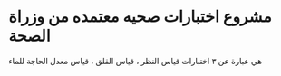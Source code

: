 # مشروع اختبارات صحيه معتمده من وزراة الصحة 
هي عبارة عن ٣ اختبارات قياس النظر ، قياس القلق ، قياس معدل الحاجة للماء 
